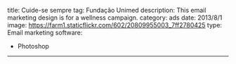 title: Cuide-se sempre
tag: Fundação Unimed
description: This email marketing design is for a wellness campaign.
category: ads
date: 2013/8/1
image: https://farm1.staticflickr.com/602/20809955003_7ff2780425
type: Email marketing
software:
- Photoshop
---
